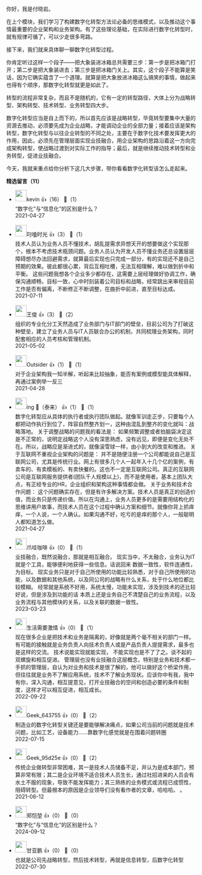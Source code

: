 你好，我是付晓岩。

在上个模块，我们学习了构建数字化转型方法论必备的思维模式，以及推动这个事情最重要的企业架构和业务架构。有了这些理论基础，在实际进行数字化转型时，就有规律可循了，可以少走很多弯路。

接下来，我们就来具体聊一聊数字化转型过程。

你肯定听过这样一个段子——把大象装进冰箱总共需要三步：第一步是把冰箱门打开；第二步是把大象装进去；第三步是把冰箱门关上。其实，这个段子不能算是笑话，因为它确实蕴含了一个道理。就算是把大象放进冰箱这么搞笑的事情，做起来也得有个顺序，那数字化转型就更是如此了。

转型的流程非常复杂，而且不是随机的，它有一定的转型路径，大体上分为战略转型、架构转型、技术转型、业务转型四大步。

数字化转型应当是自上而下的，所以首先应该是战略转型，毕竟转型要集中大量的资源去推动，必须要先成为企业战略，才能调动企业的全部力量；接着应该是架构转型，数字化转型与以往企业转型的不同之处，主要在于数字化技术要发挥更大的作用，因此，必须先在管理层面实现业技融合，用企业架构的思路沿着这一方向完成架构转型，使战略过渡到对实际工作的指导；最后，就是继续推动技术转型和业务转型，促进业技融合。

今天，我就来重点给你分析下这几大步骤，带你看看数字化转型该怎么走起来。
<div><strong>精选留言（11）</strong></div><ul>
<li><img src="https://static001.geekbang.org/account/avatar/00/10/72/b3/32c3cd8b.jpg" width="30px"><span>kevin</span> 👍（16） 💬（1）<div>“数字化”与“信息化”的区别是什么？</div>2021-04-27</li><br/><li><img src="https://static001.geekbang.org/account/avatar/00/12/94/50/18b22450.jpg" width="30px"><span>叼嗑时光</span> 👍（3） 💬（1）<div>技术人员认为业务人员不懂技术，胡乱提需求异想天开的想要做这个实现那个，根本不考虑技术瓶颈问题。业务人员认为开发人员不懂业务还总设置层层障碍想尽办法回避需求，就算最后实现也只完成一部分，有的实现还不是自己预期的效果。彼此都很心累，背后互相吐槽，无法互相理解，难以做到折中和平衡。
这些问题我想各个企业多少都存在，这需要上层经理做好协调工作，确保沟通顺畅，目标一致，心中时刻装着公司目标和战略，经常跳出来审视目前工作是否有偏离，不断修正不断调整，在曲折中前进，直至目标达成。</div>2021-07-11</li><br/><li><img src="https://static001.geekbang.org/account/avatar/00/27/2c/78/cea82ed6.jpg" width="30px"><span>王俊</span> 👍（3） 💬（2）<div>组织的专业化分工天然造成了业务部门与IT部门的壁垒，目前公司为了打破这种壁垒，建立了业务人员与IT人员联合办公的机制，共同梳理业务架构，同时配套相应的人员考核和管理机制。</div>2021-05-02</li><br/><li><img src="https://static001.geekbang.org/account/avatar/00/27/6a/1e/380c6fa0.jpg" width="30px"><span>Outsider</span> 👍（1） 💬（1）<div>对于企业架构我一知半解，听起来比较抽象，能否有案例或模型能具体解释，再通过案例举一反三</div>2021-04-28</li><br/><li><img src="https://static001.geekbang.org/account/avatar/00/15/09/a0/3047ae35.jpg" width="30px"><span>ing （泰来）</span> 👍（1） 💬（1）<div>数字化转型应从具体的执行者或执行团队做起。就像军训走正步，只要每个人都把动作执行到位了，阵容自然整齐划一，这种由混乱到整齐的变化就叫：战略落地。
关于调整战略的问题我的看法是：
如果频繁调整或者拍脑袋决定这是不正常的，说明定战略这个人没有深思熟虑，没有远见，即便是变化无处不在。所以，战略应是渐进式的，就像滚雪球一样，由小到大的改变和推进。
关于互联网不重视企业架构的问题是：
并不是随便注册一个公司都能说自己是互联网公司，尤其是传统行业。网上有很多几个人一起年入十几个亿的案例，有卖车的、有卖模板的、有卖快餐的。这也不一定是互联网公司。真正的互联网公司是互联网服务提供者(团队千人规模以上)，而不是使用者。基本上团队大点，有正经专业的HR，企业组织和架构这种事情都会做。
关于业务和技术合作问题：
这个问题确实存在，但是有许多解决方案。技术人员是真正的创造价值，而业务只是传递价值。所以在沟通上，业务人员更多的是需要用结构化的思维讲用户故事，而技术人员在这个过程中确认方案和细节。就像你背上抓痒痒，一个人说，一个人确认。如果沟通不好，吃亏的是痒的那个人，一般聪明人都知道怎么做。</div>2021-04-27</li><br/><li><img src="https://static001.geekbang.org/account/avatar/00/0f/7f/db/e6f0b668.jpg" width="30px"><span>爪哇咖啡</span> 👍（0） 💬（1）<div>业技融合，既然说融合，那就是相互融合。
现实当中，不太融合，业务认为IT就是个工具，能够便利地获得一些信息。话说回来
数据一致性，软件连通性，为目标。
现实业务只是对于自己所使用的功能比较熟悉，对于自己所使用的功能，以及数据和其他系统，以及同公司的战略有什么关系，处于什么地位都比较模糊。
经常就是系统不好用，系统太慢，功能未实现，涉及到技术的还比较好说，但是涉及到功能的话
本质上还是业务自己不清楚自己的业务流程，以及业务流程与其他模块的关系，以及关联的数据一致性。</div>2023-03-23</li><br/><li><img src="https://static001.geekbang.org/account/avatar/00/10/dc/c4/ca888dc2.jpg" width="30px"><span>生活需要激情</span> 👍（0） 💬（1）<div>现在很多企业是把技术和业务是隔离的，好像就是两个毫不相关的部门一样。有可能的接触就是业务负责人向技术负责人或是产品负责人提提需求，最多也是这样的交流。
技术说能实现就能实现， 不能实现也是不了了之。谈不起的双螺旋和相互促进。
管理层也没有业技融合这层概念，特别是业务和技术都一手抓的管理层，自认为对业务和技术是很了解的，他可以做好这个桥梁作用，但往往就是业务不了解应用系统，技术不了解业务现状。应该你中有我，我中有你，深入沟通，相互提意见，打开业技融合的空间和创造必要的条件和制度，这样才可以相互促进，相互成长。</div>2022-09-22</li><br/><li><img src="" width="30px"><span>Geek_643755</span> 👍（0） 💬（2）<div>制造业的数字化转型关键还是要能够解决痛点，如果公司当前的问题就是技术问题，比如工艺，设备能力……靠数字化感觉就是在围着问题转圈</div>2022-07-15</li><br/><li><img src="https://static001.geekbang.org/account/avatar/00/19/cd/f8/49ccd32d.jpg" width="30px"><span>Geek_95d25e</span> 👍（0） 💬（2）<div>传统企业做转型非常困难，其一是技术人员储备不足，并认为是成本部门，预算非常有限；其二是企业环境不适合技术人员生长，通过社招进来的人员会有水土不服的现象，导致不能发挥能力；其三熟练的业务模式或流程已成惯性，阻碍转型。但最根本的原因是企业领导们没有看作者的文章，哈哈哈。
。</div>2021-06-12</li><br/><li><img src="" width="30px"><span>郑恺堃</span> 👍（0） 💬（0）<div>“数字化”与“信息化”的区别是什么？</div>2024-09-12</li><br/><li><img src="" width="30px"><span>甘亚鹏</span> 👍（0） 💬（0）<div>也就是公司先战略转型，然后技术转型，再就是信息转型，后数字化转型</div>2022-07-30</li><br/>
</ul>